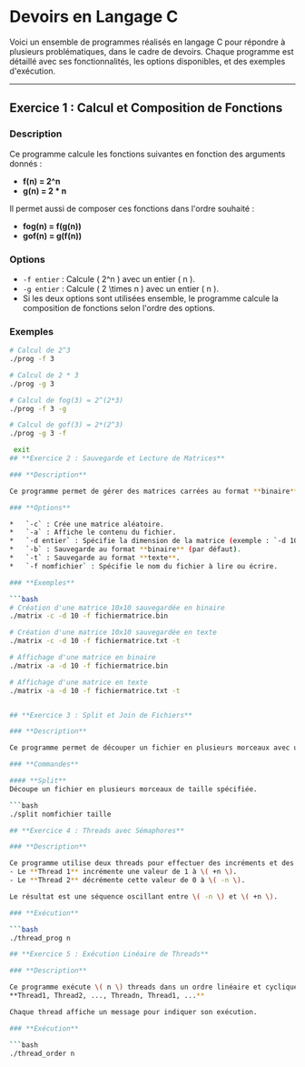 # **Devoirs en Langage C**

Voici un ensemble de programmes réalisés en langage C pour répondre à plusieurs problématiques, dans le cadre de devoirs. Chaque programme est détaillé avec ses fonctionnalités, les options disponibles, et des exemples d'exécution.


---

## **Exercice 1 : Calcul et Composition de Fonctions**

### **Description**
Ce programme calcule les fonctions suivantes en fonction des arguments donnés :  
- **f(n) = 2^n**
- **g(n) = 2 * n**

Il permet aussi de composer ces fonctions dans l'ordre souhaité :  
- **fog(n) = f(g(n))**
- **gof(n) = g(f(n))**

### **Options**
- `-f entier` : Calcule \( 2^n \) avec un entier \( n \).
- `-g entier` : Calcule \( 2 \times n \) avec un entier \( n \).
- Si les deux options sont utilisées ensemble, le programme calcule la composition de fonctions selon l'ordre des options.

### **Exemples**
```bash
# Calcul de 2^3
./prog -f 3

# Calcul de 2 * 3
./prog -g 3

# Calcul de fog(3) = 2^(2*3)
./prog -f 3 -g

# Calcul de gof(3) = 2*(2^3)
./prog -g 3 -f

 exit
## **Exercice 2 : Sauvegarde et Lecture de Matrices**

### **Description**

Ce programme permet de gérer des matrices carrées au format **binaire** ou **texte**. Vous pouvez créer une matrice aléatoire, la sauvegarder dans un fichier, et afficher son contenu.

### **Options**

*   `-c` : Crée une matrice aléatoire.
*   `-a` : Affiche le contenu du fichier.
*   `-d entier` : Spécifie la dimension de la matrice (exemple : `-d 10` pour une matrice \( 10 \times 10 \)).
*   `-b` : Sauvegarde au format **binaire** (par défaut).
*   `-t` : Sauvegarde au format **texte**.
*   `-f nomfichier` : Spécifie le nom du fichier à lire ou écrire.

### **Exemples**

```bash
# Création d'une matrice 10x10 sauvegardée en binaire
./matrix -c -d 10 -f fichiermatrice.bin

# Création d'une matrice 10x10 sauvegardée en texte
./matrix -c -d 10 -f fichiermatrice.txt -t

# Affichage d'une matrice en binaire
./matrix -a -d 10 -f fichiermatrice.bin

# Affichage d'une matrice en texte
./matrix -a -d 10 -f fichiermatrice.txt -t


## **Exercice 3 : Split et Join de Fichiers**

### **Description**

Ce programme permet de découper un fichier en plusieurs morceaux avec une taille donnée, puis de reconstituer le fichier original à partir des morceaux.

### **Commandes**

#### **Split**
Découpe un fichier en plusieurs morceaux de taille spécifiée.

```bash
./split nomfichier taille

## **Exercice 4 : Threads avec Sémaphores**

### **Description**

Ce programme utilise deux threads pour effectuer des incréments et des décréments synchronisés grâce à des sémaphores.  
- Le **Thread 1** incrémente une valeur de 1 à \( +n \).  
- Le **Thread 2** décrémente cette valeur de 0 à \( -n \).  

Le résultat est une séquence oscillant entre \( -n \) et \( +n \).

### **Exécution**

```bash
./thread_prog n

## **Exercice 5 : Exécution Linéaire de Threads**

### **Description**

Ce programme exécute \( n \) threads dans un ordre linéaire et cyclique :  
**Thread1, Thread2, ..., Threadn, Thread1, ...**

Chaque thread affiche un message pour indiquer son exécution.

### **Exécution**

```bash
./thread_order n

